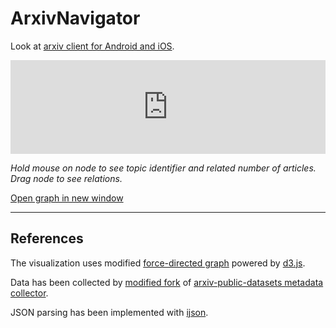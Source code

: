 # ArxivNavigator

Look at [arxiv client for Android and iOS](https://dvmorozov.github.io/arxiv/).

<link rel="shortcut icon" href="https://dvmorozov.github.io/arxiv/ArxivNavigator/favicon.ico">

<script language="JavaScript">
function resizeIframe(data) {
    document.getElementById('topicsFrame').style.height = data.height + 'px';
    document.getElementById('topicsFrame').style.width = data.width + 'px';
};

function sendLocation(){
    //  Notifies child window about parent location.
    var win = window.frames.topicsFrame;
    win.postMessage(window.location.origin, 'https://dvmorozov.github.io');
};

var messageEventHandler = function(event){
    //  Updates frame size according to child window size.
    if(event.origin === 'https://dvmorozov.github.io'){
        resizeIframe(event.data);
    }
};

window.addEventListener('message', messageEventHandler, false);
</script>

<div>
<iframe src="https://dvmorozov.github.io/arxiv/ArxivNavigator/topics.html"
     title="Arxiv topics by the number of written articles."
     id="topicsFrame" scrolling="no" style="width:100%; border:none;"
     name="topicsFrame" onload="sendLocation();">
</iframe>
</div>

*Hold mouse on node to see topic identifier and related number of articles. Drag node to see relations.*

<a href="https://dvmorozov.github.io/arxiv/ArxivNavigator/topics.html" target="_blank">Open graph in new window</a>

___

## References

The visualization uses modified [force-directed graph](https://observablehq.com/@d3/force-directed-graph) powered by [d3.js](https://d3js.org/).

Data has been collected by [modified fork](https://github.com/dvmorozov/arxiv-public-datasets) of [arxiv-public-datasets metadata collector](https://github.com/mattbierbaum/arxiv-public-datasets).
 
JSON parsing has been implemented with [ijson](https://pypi.org/project/ijson/).
